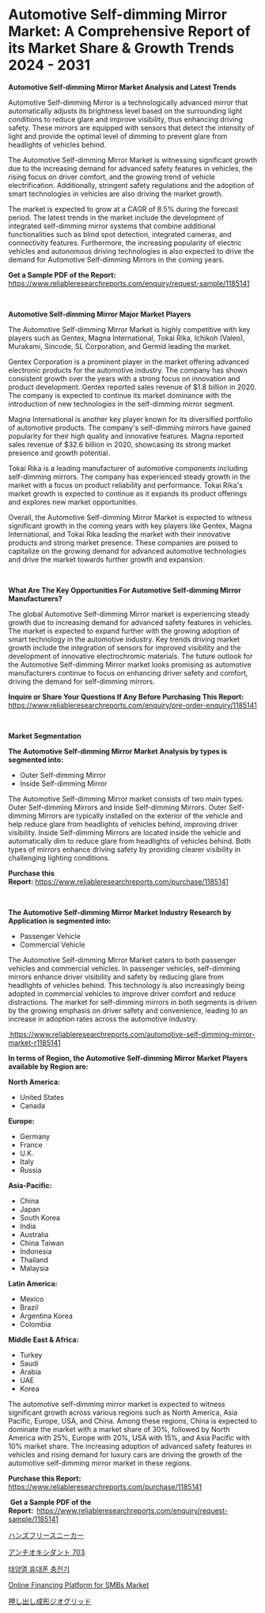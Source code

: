 <p><h1>Automotive Self-dimming Mirror Market: A Comprehensive Report of its Market Share & Growth Trends 2024 - 2031</h1></p><p><strong>Automotive Self-dimming Mirror Market Analysis and Latest Trends</strong></p>
<p><p>Automotive Self-dimming Mirror is a technologically advanced mirror that automatically adjusts its brightness level based on the surrounding light conditions to reduce glare and improve visibility, thus enhancing driving safety. These mirrors are equipped with sensors that detect the intensity of light and provide the optimal level of dimming to prevent glare from headlights of vehicles behind.</p><p>The Automotive Self-dimming Mirror Market is witnessing significant growth due to the increasing demand for advanced safety features in vehicles, the rising focus on driver comfort, and the growing trend of vehicle electrification. Additionally, stringent safety regulations and the adoption of smart technologies in vehicles are also driving the market growth.</p><p>The market is expected to grow at a CAGR of 8.5% during the forecast period. The latest trends in the market include the development of integrated self-dimming mirror systems that combine additional functionalities such as blind spot detection, integrated cameras, and connectivity features. Furthermore, the increasing popularity of electric vehicles and autonomous driving technologies is also expected to drive the demand for Automotive Self-dimming Mirrors in the coming years.</p></p>
<p><strong>Get a Sample PDF of the Report:&nbsp;</strong> <a href="https://www.reliableresearchreports.com/enquiry/request-sample/1185141">https://www.reliableresearchreports.com/enquiry/request-sample/1185141</a></p>
<p>&nbsp;</p>
<p><strong>Automotive Self-dimming Mirror Major Market Players</strong></p>
<p><p>The Automotive Self-dimming Mirror Market is highly competitive with key players such as Gentex, Magna International, Tokai Rika, Ichikoh (Valeo), Murakami, Sincode, SL Corporation, and Germid leading the market.</p><p>Gentex Corporation is a prominent player in the market offering advanced electronic products for the automotive industry. The company has shown consistent growth over the years with a strong focus on innovation and product development. Gentex reported sales revenue of $1.8 billion in 2020. The company is expected to continue its market dominance with the introduction of new technologies in the self-dimming mirror segment.</p><p>Magna International is another key player known for its diversified portfolio of automotive products. The company's self-dimming mirrors have gained popularity for their high quality and innovative features. Magna reported sales revenue of $32.6 billion in 2020, showcasing its strong market presence and growth potential.</p><p>Tokai Rika is a leading manufacturer of automotive components including self-dimming mirrors. The company has experienced steady growth in the market with a focus on product reliability and performance. Tokai Rika's market growth is expected to continue as it expands its product offerings and explores new market opportunities.</p><p>Overall, the Automotive Self-dimming Mirror Market is expected to witness significant growth in the coming years with key players like Gentex, Magna International, and Tokai Rika leading the market with their innovative products and strong market presence. These companies are poised to capitalize on the growing demand for advanced automotive technologies and drive the market towards further growth and expansion.</p></p>
<p>&nbsp;</p>
<p><strong>What Are The Key Opportunities For Automotive Self-dimming Mirror Manufacturers?</strong></p>
<p><p>The global Automotive Self-dimming Mirror market is experiencing steady growth due to increasing demand for advanced safety features in vehicles. The market is expected to expand further with the growing adoption of smart technology in the automotive industry. Key trends driving market growth include the integration of sensors for improved visibility and the development of innovative electrochromic materials. The future outlook for the Automotive Self-dimming Mirror market looks promising as automotive manufacturers continue to focus on enhancing driver safety and comfort, driving the demand for self-dimming mirrors.</p></p>
<p><strong>Inquire or Share Your Questions If Any Before Purchasing This Report:</strong> <a href="https://www.reliableresearchreports.com/enquiry/pre-order-enquiry/1185141">https://www.reliableresearchreports.com/enquiry/pre-order-enquiry/1185141</a></p>
<p>&nbsp;</p>
<p><strong>Market Segmentation</strong></p>
<p><strong>The Automotive Self-dimming Mirror Market Analysis by types is segmented into:</strong></p>
<p><ul><li>Outer Self-dimming Mirror</li><li>Inside Self-dimming Mirror</li></ul></p>
<p><p>The Automotive Self-dimming Mirror market consists of two main types: Outer Self-dimming Mirrors and Inside Self-dimming Mirrors. Outer Self-dimming Mirrors are typically installed on the exterior of the vehicle and help reduce glare from headlights of vehicles behind, improving driver visibility. Inside Self-dimming Mirrors are located inside the vehicle and automatically dim to reduce glare from headlights of vehicles behind. Both types of mirrors enhance driving safety by providing clearer visibility in challenging lighting conditions.</p></p>
<p><strong>Purchase this Report:&nbsp;</strong><a href="https://www.reliableresearchreports.com/purchase/1185141">https://www.reliableresearchreports.com/purchase/1185141</a></p>
<p>&nbsp;</p>
<p><strong>The Automotive Self-dimming Mirror Market Industry Research by Application is segmented into:</strong></p>
<p><ul><li>Passenger Vehicle</li><li>Commercial Vehicle</li></ul></p>
<p><p>The Automotive Self-dimming Mirror Market caters to both passenger vehicles and commercial vehicles. In passenger vehicles, self-dimming mirrors enhance driver visibility and safety by reducing glare from headlights of vehicles behind. This technology is also increasingly being adopted in commercial vehicles to improve driver comfort and reduce distractions. The market for self-dimming mirrors in both segments is driven by the growing emphasis on driver safety and convenience, leading to an increase in adoption rates across the automotive industry.</p></p>
<p><a href="https://www.reliableresearchreports.com/automotive-self-dimming-mirror-market-r1185141">&nbsp;https://www.reliableresearchreports.com/automotive-self-dimming-mirror-market-r1185141</a></p>
<p><strong>In terms of Region, the Automotive Self-dimming Mirror Market Players available by Region are:</strong></p>
<p>
    <p> <strong> North America: </strong>
        <ul>
            <li>United States</li>
            <li>Canada</li>
        </ul>
        </p> 
    <p> <strong> Europe: </strong>
        <ul>
            <li>Germany</li>
            <li>France</li>
            <li>U.K.</li>
            <li>Italy</li>
            <li>Russia</li>
        </ul>
        </p> 
    <p> <strong> Asia-Pacific: </strong>
        <ul>
            <li>China</li>
            <li>Japan</li>
            <li>South Korea</li>
            <li>India</li>
            <li>Australia</li>
            <li>China Taiwan</li>
            <li>Indonesia</li>
            <li>Thailand</li>
            <li>Malaysia</li>
        </ul>
        </p> 
    <p> <strong> Latin America: </strong>
        <ul>
            <li>Mexico</li>
            <li>Brazil</li>
            <li>Argentina Korea</li>
            <li>Colombia</li>
        </ul>
        </p> 
    <p> <strong> Middle East & Africa: </strong>
        <ul>
            <li>Turkey</li>
            <li>Saudi</li>
            <li>Arabia</li>
            <li>UAE</li>
            <li>Korea</li>
        </ul>
    </p>
    </p>
<p><p>The automotive self-dimming mirror market is expected to witness significant growth across various regions such as North America, Asia Pacific, Europe, USA, and China. Among these regions, China is expected to dominate the market with a market share of 30%, followed by North America with 25%, Europe with 20%, USA with 15%, and Asia Pacific with 10% market share. The increasing adoption of advanced safety features in vehicles and rising demand for luxury cars are driving the growth of the automotive self-dimming mirror market in these regions.</p></p>
<p><strong>Purchase this Report: </strong><a href="https://www.reliableresearchreports.com/purchase/1185141">https://www.reliableresearchreports.com/purchase/1185141</a></p>
<p>&nbsp;<strong>Get a Sample PDF of the Report:&nbsp;&nbsp;</strong><a href="https://www.reliableresearchreports.com/enquiry/request-sample/1185141">https://www.reliableresearchreports.com/enquiry/request-sample/1185141</a></p>
<p><strong></strong></p>
<p><p><a href="https://github.com/FredaJerde/Market-Research-Report-List-1/blob/main/3104169113040.md">ハンズフリースニーカー</a></p><p><a href="https://medium.com/@kelscdowell78456/%E6%8A%97%E9%85%B8%E5%8C%96703%E5%B8%82%E5%A0%B4%E8%A6%8F%E6%A8%A1-cagr-%E5%82%BE%E5%90%912024-2030-7cc2fd93cdf0">アンチオキシダント 703</a></p><p><a href="https://github.com/WilburKihn5676/Market-Research-Report-List-2/blob/main/3013900107580.md">태양열 휴대폰 충전기</a></p><p><a href="https://github.com/wwwkeltoum/Market-Research-Report-List-3/blob/main/online-financing-platform-for-smbs-market.md">Online Financing Platform for SMBs Market</a></p><p><a href="https://medium.com/@jacksonwiza1924/%E3%82%A8%E3%82%AF%E3%82%B9%E3%83%88%E3%83%AB%E3%83%BC%E3%83%89%E3%82%B8%E3%82%AA%E3%82%B0%E3%83%AA%E3%83%83%E3%83%89%E5%B8%82%E5%A0%B4-%E7%AB%B6%E4%BA%89%E5%88%86%E6%9E%90-%E5%B8%82%E5%A0%B4%E5%8B%95%E5%90%91-2031%E5%B9%B4%E3%81%BE%E3%81%A7%E3%81%AE%E4%BA%88%E6%B8%AC-39142f07a432">押し出し成形ジオグリッド</a></p></p>